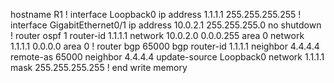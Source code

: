 
hostname R1
!
interface Loopback0
 ip address 1.1.1.1 255.255.255.255
!
interface GigabitEthernet0/1
 ip address 10.0.2.1 255.255.255.0
 no shutdown
!
router ospf 1
 router-id 1.1.1.1
 network 10.0.2.0 0.0.0.255 area 0
 network 1.1.1.1 0.0.0.0 area 0
!
router bgp 65000
 bgp router-id 1.1.1.1
 neighbor 4.4.4.4 remote-as 65000
 neighbor 4.4.4.4 update-source Loopback0
 network 1.1.1.1 mask 255.255.255.255
!
end
write memory
